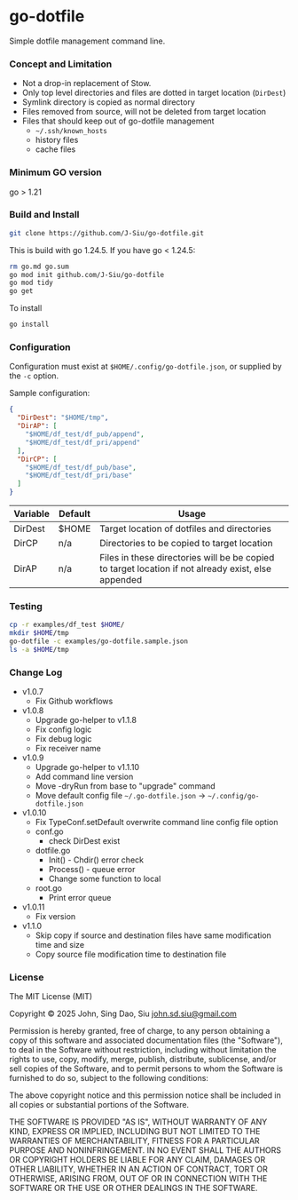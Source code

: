# go-dotfile

Simple dotfile management command line.

### Concept and Limitation

- Not a drop-in replacement of Stow.
- Only top level directories and files are dotted in target location (`DirDest`)
- Symlink directory is copied as normal directory
- Files removed from source, will not be deleted from target location
- Files that should keep out of go-dotfile management
  - `~/.ssh/known_hosts`
  - history files
  - cache files

### Minimum GO version

go > 1.21

### Build and Install

```sh
git clone https://github.com/J-Siu/go-dotfile.git
```

This is build with go 1.24.5. If you have go < 1.24.5:

```sh
rm go.md go.sum
go mod init github.com/J-Siu/go-dotfile
go mod tidy
go get
```

To install

```sh
go install
```

### Configuration

Configuration must exist at `$HOME/.config/go-dotfile.json`, or supplied by the `-c` option.

Sample configuration:

```json
{
  "DirDest": "$HOME/tmp",
  "DirAP": [
    "$HOME/df_test/df_pub/append",
    "$HOME/df_test/df_pri/append"
  ],
  "DirCP": [
    "$HOME/df_test/df_pub/base",
    "$HOME/df_test/df_pri/base"
  ]
}
```

Variable|Default|Usage
--|--|--
DirDest|$HOME|Target location of dotfiles and directories
DirCP|n/a|Directories to be copied to target location
DirAP|n/a|Files in these directories will be be copied to target location if not already exist, else appended

### Testing

```sh
cp -r examples/df_test $HOME/
mkdir $HOME/tmp
go-dotfile -c examples/go-dotfile.sample.json
ls -a $HOME/tmp
```

### Change Log

- v1.0.7
  - Fix Github workflows
- v1.0.8
  - Upgrade go-helper to v1.1.8
  - Fix config logic
  - Fix debug logic
  - Fix receiver name
- v1.0.9
  - Upgrade go-helper to v1.1.10
  - Add command line version
  - Move -dryRun from base to "upgrade" command
  - Move default config file `~/.go-dotfile.json` -> `~/.config/go-dotfile.json`
- v1.0.10
  - Fix TypeConf.setDefault overwrite command line config file option
  - conf.go
    - check DirDest exist
  - dotfile.go
    - Init() - Chdir() error check
    - Process() - queue error
    - Change some function to local
  - root.go
    - Print error queue
- v1.0.11
  - Fix version
- v1.1.0
  - Skip copy if source and destination files have same modification time and size
  - Copy source file modification time to destination file

### License

The MIT License (MIT)

Copyright © 2025 John, Sing Dao, Siu <john.sd.siu@gmail.com>

Permission is hereby granted, free of charge, to any person obtaining a copy of this software and associated documentation files (the "Software"), to deal in the Software without restriction, including without limitation the rights to use, copy, modify, merge, publish, distribute, sublicense, and/or sell copies of the Software, and to permit persons to whom the Software is furnished to do so, subject to the following conditions:

The above copyright notice and this permission notice shall be included in all copies or substantial portions of the Software.

THE SOFTWARE IS PROVIDED "AS IS", WITHOUT WARRANTY OF ANY KIND, EXPRESS OR IMPLIED, INCLUDING BUT NOT LIMITED TO THE WARRANTIES OF MERCHANTABILITY, FITNESS FOR A PARTICULAR PURPOSE AND NONINFRINGEMENT. IN NO EVENT SHALL THE AUTHORS OR COPYRIGHT HOLDERS BE LIABLE FOR ANY CLAIM, DAMAGES OR OTHER LIABILITY, WHETHER IN AN ACTION OF CONTRACT, TORT OR OTHERWISE, ARISING FROM, OUT OF OR IN CONNECTION WITH THE SOFTWARE OR THE USE OR OTHER DEALINGS IN THE SOFTWARE.
